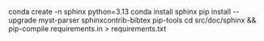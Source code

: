 
conda create -n sphinx python=3.13
conda install sphinx
pip install --upgrade myst-parser sphinxcontrib-bibtex pip-tools
cd src/doc/sphinx && pip-compile requirements.in  > requirements.txt
